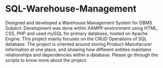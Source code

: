 # SQL-Warehouse-Management

Designed and developed a Warehouse Management System for DBMS Subject. Development was done within XAMPP environment using HTML, CSS, PHP and used mySQL for primary database, hosted on Apache Engine. This project mainly focuses on the CRUD Operations of SQL database. The project is oriented around storing Product-Manufacurer information at one place, and showing how different entities maintains relationships and dependencies within a database. Please go through the scripts to know more about the project.
